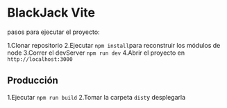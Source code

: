  # BlackJack Vite

 pasos para ejecutar el proyecto: 

 1.Clonar repositorio
 2.Ejecutar ```npm install```para reconstruir los módulos de node
 3.Correr el devServer ```npm run dev```
 4.Abrir el proyecto en ```http://localhost:3000```

 ## Producción

 1.Ejecutar ```npm run build```
 2.Tomar la carpeta ```dist```y desplegarla